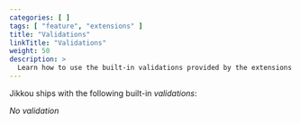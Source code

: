 ```yaml
---
categories: [ ]
tags: [ "feature", "extensions" ]
title: "Validations"
linkTitle: "Validations"
weight: 50
description: >
  Learn how to use the built-in validations provided by the extensions for AWS.
---
```


Jikkou ships with the following built-in _validations_:

_No validation_




